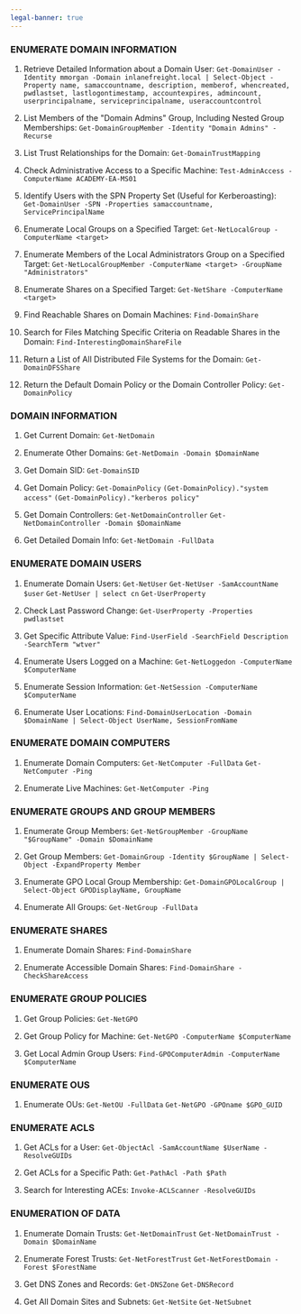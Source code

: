 ```yaml
---
legal-banner: true
---
```


### **ENUMERATE DOMAIN INFORMATION**

1. Retrieve Detailed Information about a Domain User:
   `Get-DomainUser -Identity mmorgan -Domain inlanefreight.local | Select-Object -Property name, samaccountname, description, memberof, whencreated, pwdlastset, lastlogontimestamp, accountexpires, admincount, userprincipalname, serviceprincipalname, useraccountcontrol`

2. List Members of the "Domain Admins" Group, Including Nested Group Memberships:
   `Get-DomainGroupMember -Identity "Domain Admins" -Recurse`

3. List Trust Relationships for the Domain:
   `Get-DomainTrustMapping`

4. Check Administrative Access to a Specific Machine:
   `Test-AdminAccess -ComputerName ACADEMY-EA-MS01`

5. Identify Users with the SPN Property Set (Useful for Kerberoasting):
   `Get-DomainUser -SPN -Properties samaccountname, ServicePrincipalName`

6. Enumerate Local Groups on a Specified Target:
   `Get-NetLocalGroup -ComputerName <target>`

7. Enumerate Members of the Local Administrators Group on a Specified Target:
   `Get-NetLocalGroupMember -ComputerName <target> -GroupName "Administrators"`

8. Enumerate Shares on a Specified Target:
   `Get-NetShare -ComputerName <target>`

9. Find Reachable Shares on Domain Machines:
   `Find-DomainShare`

10. Search for Files Matching Specific Criteria on Readable Shares in the Domain:
    `Find-InterestingDomainShareFile`

11. Return a List of All Distributed File Systems for the Domain:
    `Get-DomainDFSShare`

12. Return the Default Domain Policy or the Domain Controller Policy:
    `Get-DomainPolicy`

### **DOMAIN INFORMATION**

1. Get Current Domain:
   `Get-NetDomain`

2. Enumerate Other Domains:
   `Get-NetDomain -Domain $DomainName`

3. Get Domain SID:
   `Get-DomainSID`

4. Get Domain Policy:
   `Get-DomainPolicy`
   `(Get-DomainPolicy)."system access"`
   `(Get-DomainPolicy)."kerberos policy"`

5. Get Domain Controllers:
   `Get-NetDomainController`
   `Get-NetDomainController -Domain $DomainName`

6. Get Detailed Domain Info:
   `Get-NetDomain -FullData`

### **ENUMERATE DOMAIN USERS**

1. Enumerate Domain Users:
   `Get-NetUser`
   `Get-NetUser -SamAccountName $user`
   `Get-NetUser | select cn`
   `Get-UserProperty`

2. Check Last Password Change:
   `Get-UserProperty -Properties pwdlastset`

3. Get Specific Attribute Value:
   `Find-UserField -SearchField Description -SearchTerm "wtver"`

4. Enumerate Users Logged on a Machine:
   `Get-NetLoggedon -ComputerName $ComputerName`

5. Enumerate Session Information:
   `Get-NetSession -ComputerName $ComputerName`

6. Enumerate User Locations:
   `Find-DomainUserLocation -Domain $DomainName | Select-Object UserName, SessionFromName`

### **ENUMERATE DOMAIN COMPUTERS**

1. Enumerate Domain Computers:
   `Get-NetComputer -FullData`
   `Get-NetComputer -Ping`

2. Enumerate Live Machines:
   `Get-NetComputer -Ping`

### **ENUMERATE GROUPS AND GROUP MEMBERS**

1. Enumerate Group Members:
   `Get-NetGroupMember -GroupName "$GroupName" -Domain $DomainName`

2. Get Group Members:
   `Get-DomainGroup -Identity $GroupName | Select-Object -ExpandProperty Member`

3. Enumerate GPO Local Group Membership:
   `Get-DomainGPOLocalGroup | Select-Object GPODisplayName, GroupName`

4. Enumerate All Groups:
   `Get-NetGroup -FullData`

### **ENUMERATE SHARES**

1. Enumerate Domain Shares:
   `Find-DomainShare`

2. Enumerate Accessible Domain Shares:
   `Find-DomainShare -CheckShareAccess`

### **ENUMERATE GROUP POLICIES**

1. Get Group Policies:
   `Get-NetGPO`

2. Get Group Policy for Machine:
   `Get-NetGPO -ComputerName $ComputerName`

3. Get Local Admin Group Users:
   `Find-GPOComputerAdmin -ComputerName $ComputerName`

### **ENUMERATE OUS**

1. Enumerate OUs:
   `Get-NetOU -FullData`
   `Get-NetGPO -GPOname $GPO_GUID`

### **ENUMERATE ACLS**

1. Get ACLs for a User:
   `Get-ObjectAcl -SamAccountName $UserName -ResolveGUIDs`

2. Get ACLs for a Specific Path:
   `Get-PathAcl -Path $Path`

3. Search for Interesting ACEs:
   `Invoke-ACLScanner -ResolveGUIDs`

### **ENUMERATION OF DATA**

1. Enumerate Domain Trusts:
   `Get-NetDomainTrust`
   `Get-NetDomainTrust -Domain $DomainName`

2. Enumerate Forest Trusts:
   `Get-NetForestTrust`
   `Get-NetForestDomain -Forest $ForestName`

3. Get DNS Zones and Records:
   `Get-DNSZone`
   `Get-DNSRecord`

4. Get All Domain Sites and Subnets:
   `Get-NetSite`
   `Get-NetSubnet`